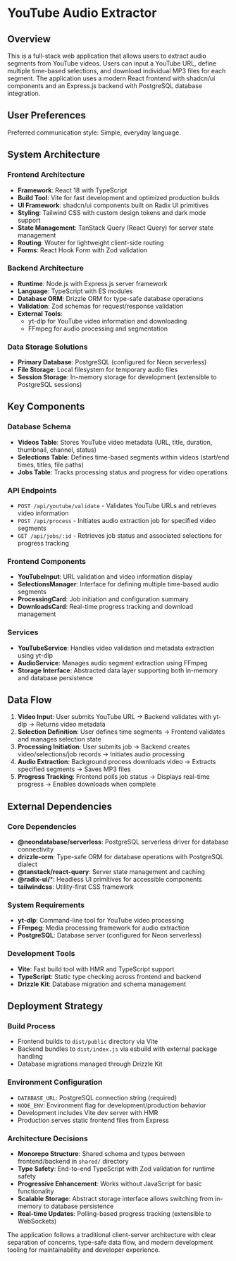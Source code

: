 # YouTube Audio Extractor

## Overview

This is a full-stack web application that allows users to extract audio segments from YouTube videos. Users can input a YouTube URL, define multiple time-based selections, and download individual MP3 files for each segment. The application uses a modern React frontend with shadcn/ui components and an Express.js backend with PostgreSQL database integration.

## User Preferences

Preferred communication style: Simple, everyday language.

## System Architecture

### Frontend Architecture
- **Framework**: React 18 with TypeScript
- **Build Tool**: Vite for fast development and optimized production builds
- **UI Framework**: shadcn/ui components built on Radix UI primitives
- **Styling**: Tailwind CSS with custom design tokens and dark mode support
- **State Management**: TanStack Query (React Query) for server state management
- **Routing**: Wouter for lightweight client-side routing
- **Forms**: React Hook Form with Zod validation

### Backend Architecture
- **Runtime**: Node.js with Express.js server framework
- **Language**: TypeScript with ES modules
- **Database ORM**: Drizzle ORM for type-safe database operations
- **Validation**: Zod schemas for request/response validation
- **External Tools**: 
  - yt-dlp for YouTube video information and downloading
  - FFmpeg for audio processing and segmentation

### Data Storage Solutions
- **Primary Database**: PostgreSQL (configured for Neon serverless)
- **File Storage**: Local filesystem for temporary audio files
- **Session Storage**: In-memory storage for development (extensible to PostgreSQL sessions)

## Key Components

### Database Schema
- **Videos Table**: Stores YouTube video metadata (URL, title, duration, thumbnail, channel, status)
- **Selections Table**: Defines time-based segments within videos (start/end times, titles, file paths)
- **Jobs Table**: Tracks processing status and progress for video operations

### API Endpoints
- `POST /api/youtube/validate` - Validates YouTube URLs and retrieves video information
- `POST /api/process` - Initiates audio extraction job for specified video segments
- `GET /api/jobs/:id` - Retrieves job status and associated selections for progress tracking

### Frontend Components
- **YouTubeInput**: URL validation and video information display
- **SelectionsManager**: Interface for defining multiple time-based audio segments
- **ProcessingCard**: Job initiation and configuration summary
- **DownloadsCard**: Real-time progress tracking and download management

### Services
- **YouTubeService**: Handles video validation and metadata extraction using yt-dlp
- **AudioService**: Manages audio segment extraction using FFmpeg
- **Storage Interface**: Abstracted data layer supporting both in-memory and database persistence

## Data Flow

1. **Video Input**: User submits YouTube URL → Backend validates with yt-dlp → Returns video metadata
2. **Selection Definition**: User defines time segments → Frontend validates and manages selection state
3. **Processing Initiation**: User submits job → Backend creates video/selections/job records → Initiates audio processing
4. **Audio Extraction**: Background process downloads video → Extracts specified segments → Saves MP3 files
5. **Progress Tracking**: Frontend polls job status → Displays real-time progress → Enables downloads when complete

## External Dependencies

### Core Dependencies
- **@neondatabase/serverless**: PostgreSQL serverless driver for database connectivity
- **drizzle-orm**: Type-safe ORM for database operations with PostgreSQL dialect
- **@tanstack/react-query**: Server state management and caching
- **@radix-ui/***: Headless UI primitives for accessible components
- **tailwindcss**: Utility-first CSS framework

### System Requirements
- **yt-dlp**: Command-line tool for YouTube video processing
- **FFmpeg**: Media processing framework for audio extraction
- **PostgreSQL**: Database server (configured for Neon serverless)

### Development Tools
- **Vite**: Fast build tool with HMR and TypeScript support
- **TypeScript**: Static type checking across frontend and backend
- **Drizzle Kit**: Database migration and schema management

## Deployment Strategy

### Build Process
- Frontend builds to `dist/public` directory via Vite
- Backend bundles to `dist/index.js` via esbuild with external package handling
- Database migrations managed through Drizzle Kit

### Environment Configuration
- `DATABASE_URL`: PostgreSQL connection string (required)
- `NODE_ENV`: Environment flag for development/production behavior
- Development includes Vite dev server with HMR
- Production serves static frontend files from Express

### Architecture Decisions
- **Monorepo Structure**: Shared schema and types between frontend/backend in `shared/` directory
- **Type Safety**: End-to-end TypeScript with Zod validation for runtime safety
- **Progressive Enhancement**: Works without JavaScript for basic functionality
- **Scalable Storage**: Abstract storage interface allows switching from in-memory to database persistence
- **Real-time Updates**: Polling-based progress tracking (extensible to WebSockets)

The application follows a traditional client-server architecture with clear separation of concerns, type-safe data flow, and modern development tooling for maintainability and developer experience.